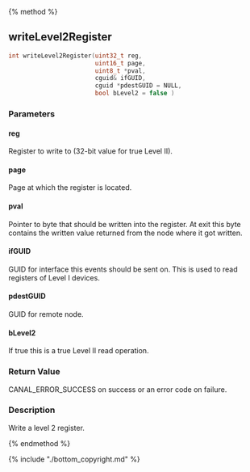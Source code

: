 
{% method %}
## writeLevel2Register

```c
int writeLevel2Register(uint32_t reg,
                        uint16_t page,
                        uint8_t *pval,
                        cguid& ifGUID,
                        cguid *pdestGUID = NULL,
                        bool bLevel2 = false )
```

### Parameters

#### reg
Register to write to (32-bit value for true Level II).

#### page
Page at which the register is located.

#### pval
Pointer to byte that should be written into the register. At exit this byte contains the written value returned from the node where it got written.

#### ifGUID
GUID for interface this events should be sent on. This is used to read registers of Level I devices.

#### pdestGUID
GUID for remote node.

#### bLevel2
If true this is a true Level II read operation.

### Return Value
CANAL_ERROR_SUCCESS on success or an error code on failure. 

### Description
Write a level 2 register.

{% endmethod %}

{% include "./bottom_copyright.md" %}